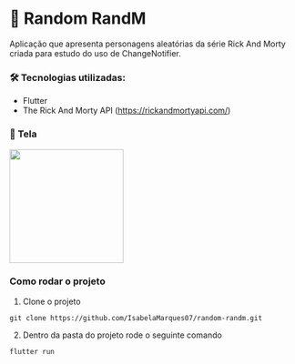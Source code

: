 # 🔫 Random RandM

Aplicação que apresenta personagens aleatórias da série Rick And Morty criada para estudo do uso de ChangeNotifier.

### 🛠 Tecnologias utilizadas:
* Flutter
* The Rick And Morty API (https://rickandmortyapi.com/)

### 📱 Tela
<p>
  <img src="https://user-images.githubusercontent.com/61291155/170830563-d9046551-79c1-4f14-b0fe-dc776865826c.gif" width="200px">
</p>

### Como rodar o projeto
1. Clone o projeto 
```
git clone https://github.com/IsabelaMarques07/random-randm.git
```
2. Dentro da pasta do projeto rode o seguinte comando

```
flutter run
```
